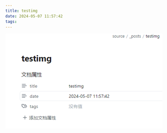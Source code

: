 ```yaml
---
title: testimg
date: 2024-05-07 11:57:42
tags:
---
```





![](testimg/image-20240507123731695.png)

